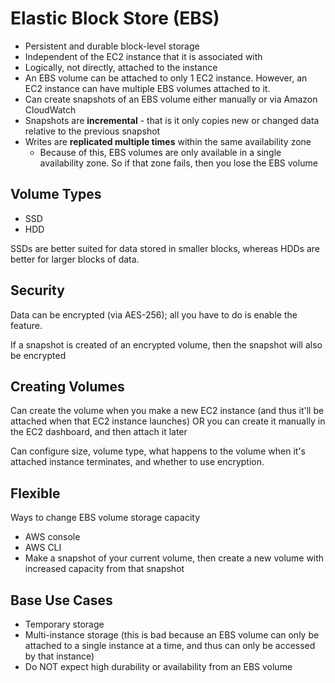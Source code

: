 # Elastic Block Store (EBS)
* Persistent and durable block-level storage
* Independent of the EC2 instance that it is associated with
* Logically, not directly, attached to the instance
* An EBS volume can be attached to only 1 EC2 instance. However, an EC2 instance can have multiple EBS volumes attached to it.
* Can create snapshots of an EBS volume either manually or via Amazon CloudWatch
* Snapshots are **incremental** - that is it only copies new or changed data relative to the previous snapshot
* Writes are **replicated multiple times** within the same availability zone
  * Because of this, EBS volumes are only available in a single availability zone. So if that zone fails, then you lose the EBS volume

## Volume Types
* SSD
* HDD

SSDs are better suited for data stored in smaller blocks, whereas HDDs are better for larger blocks of data.

## Security

Data can be encrypted (via AES-256); all you have to do is enable the feature.

If a snapshot is created of an encrypted volume, then the snapshot will also be encrypted

## Creating Volumes
Can create the volume when you make a new EC2 instance (and thus it'll be attached when that EC2 instance launches) OR you can create it manually in the EC2 dashboard, and then attach it later

Can configure size, volume type, what happens to the volume when it's attached instance terminates, and whether to use encryption.

## Flexible
Ways to change EBS volume storage capacity
* AWS console
* AWS CLI
* Make a snapshot of your current volume, then create a new volume with increased capacity from that snapshot

## Base Use Cases
* Temporary storage
* Multi-instance storage (this is bad because an EBS volume can only be attached to a single instance at a time, and thus can only be accessed by that instance)
* Do NOT expect high durability or availability from an EBS volume
